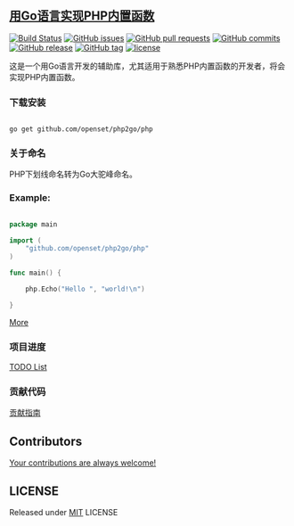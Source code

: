 ## [用Go语言实现PHP内置函数](https://openset.github.io/php2go/)

[![Build Status](https://travis-ci.org/openset/php2go.svg?branch=master)](https://travis-ci.org/openset/php2go)
[![GitHub issues](https://img.shields.io/github/issues/openset/php2go.svg?style=plastic)](https://github.com/openset/php2go/issues)
[![GitHub pull requests](https://img.shields.io/github/issues-pr/openset/php2go.svg?style=plastic)](https://github.com/openset/php2go/pulls)
[![GitHub commits](https://img.shields.io/github/commits-since/openset/php2go/latest.svg?style=plastic)](https://github.com/openset/php2go/commits/master)[![GitHub release](https://img.shields.io/github/release/openset/php2go.svg?style=plastic)](https://github.com/openset/php2go/releases)
[![GitHub tag](https://img.shields.io/github/tag/openset/php2go.svg?style=plastic)](https://github.com/openset/php2go/tags)
[![license](https://img.shields.io/github/license/openset/php2go.svg)](https://github.com/openset/php2go/blob/master/LICENSE)

这是一个用Go语言开发的辅助库，尤其适用于熟悉PHP内置函数的开发者，将会实现PHP内置函数。

### 下载安装

```shell

go get github.com/openset/php2go/php

```

### 关于命名

PHP下划线命名转为Go大驼峰命名。

### Example:

```go

package main

import (
    "github.com/openset/php2go/php"
)

func main() {

    php.Echo("Hello ", "world!\n")

}

```

[More](https://github.com/openset/php2go/blob/master/main.go)

### 项目进度

[TODO List](https://github.com/openset/php2go/blob/master/TODO.md)

### 贡献代码

[贡献指南](https://github.com/openset/php2go/blob/master/.github/CONTRIBUTING.md)

## Contributors

[Your contributions are always welcome!](https://github.com/openset/php2go/graphs/contributors)

## LICENSE

Released under [MIT](https://github.com/openset/php2go/blob/master/LICENSE) LICENSE

